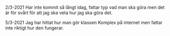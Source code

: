 2/3-2021
Har inte kommit så långt idag, fattar typ vad man ska göra men det är för svårt för att jag ska veta hur jag ska göra det.
 
5/3-2021
Jag har hittat hur man gör klassen Komplex på internet men fattar inte riktigt hur den fungerar.